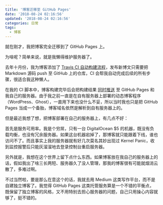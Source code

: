 ```yaml
---
title: '博客迁移至 GitHub Pages'
date: '2018-08-24 02:16:56'
updated: '2018-08-24 02:16:56'
categories: 日常
tags:
  - 博客
---
```


就在刚才，我把博客完全迁移到了 GitHub Pages 上。

为啥呢？简单来说，就是我懒得维护服务器了。

<!--more-->

去年十月份，我为博客添加了 [Travis CI 自动构建流程](https://prinsss.github.io/deploy-hexo-blog-automatically-with-travis-ci/)，发布新博文只需要把 Markdown 源码 push 至 GitHub 上的仓库，CI 会帮我自动完成后续的所有步骤，很适合我这种懒人。

在我的 CI 脚本中，博客构建完毕后会把构建结果 [同时推送](https://github.com/prinsss/prinsss.github.io/blob/source/.travis/deploy.sh#L19) 至 GitHub Pages 和我自己的服务器。由于我之前一直是在自有服务器上部署的动态博客程序（WordPress、Ghost），一直用下来也没什么不妥，所以当时我也只是把 GitHub Pages 当成一个备胎，博客域名依然是解析到自有服务器上的。

但是最近我想了想，把博客部署在自己的服务器上，有几点不好：

首先是服务可用率。我是个穷屌，只有一台 DigitalOcean $5 的机器，既没有负载均衡，也没有冗余服务器。如果这台机器宕掉了，那博客就只能跟着下线，谁也访问不了。而且事实上我的服务器就有好几次莫名其妙出现过 Kernel Panic，收到监控报警后只能灰溜溜地去登录控制台重启服务器。

另外就是，我想在这个世界上留下点什么东西。如果博客放在我自己的服务器上的话，假如我出了啥三长两短、服务器久了没人管理，那我的博客很有可能就烟消云散了，多难过啊。

不过当然啦，要是那么在意这个的话，我就去用 Medium 这类写作平台，而不是自建独立博客了。我觉得 GitHub Pages 这类托管服务算是一个不错的平衡点，既保留了独立博客的风格，又不用特别去担心服务器的问题，自己只用操心内容就够了，挺不错的。
